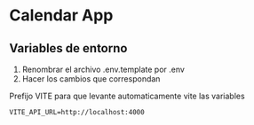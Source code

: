 # Calendar App

## Variables de entorno

1. Renombrar el archivo .env.template por .env
2. Hacer los cambios que correspondan

Prefijo VITE para que levante automaticamente vite las variables
```
VITE_API_URL=http://localhost:4000
```